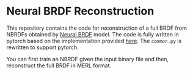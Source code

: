 # Neural BRDF Reconstruction

This repository contains the code for reconstruction of a full BRDF from NBRDFs obtained by [Neural BRDF](https://github.com/asztr/Neural-BRDF/tree/main) model.
The code is fully written in pytorch based on the implementation provided [here](https://github.com/asztr/Neural-BRDF/tree/main/binary_to_nbrdf/pytorch_code). The ```common.py``` is rewritten to support pytorch.

You can first train an NBRDF given the input binary file and then, reconstruct the full BRDF in MERL format.
